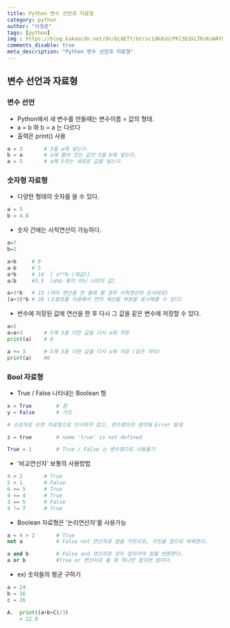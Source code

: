 ```yaml
---
title: Python 변수 선언과 자료형
category: python
author: "이정훈"
tags: [python]
img : https://blog.kakaocdn.net/dn/bL8ETY/btrsc1dKdvU/PKl3b1kLTKsKuWAY9u2XT1/img.png
comments_disable: true
meta_description: "Python 변수 선언과 자료형"
---
```


## 변수 선언과 자료형

### 변수 선언

-   Python에서 새 변수를 만들때는 변수이름 = 값의 형태.
-   a = b 와 b = a 는 다르다
-   출력은 print() 사용

```python
a = 3		# 3을 a에 넣는다.
b = a		# a에 들어 있는 값인 3을 b에 넣는다.
a = 5		# a에 5라는 새로운 값을 넣는다.
```

### 숫자형 자료형

-   다양한 형태의 숫자를 쓸 수 있다.

```python
a = 5
b = 4.8
```

-   숫자 간에는 사칙연산이 가능하다.

```python
a=7
b=2

a+b		# 9
a-b		# 5
a*b		# 14  [ a**b (제곱)] 
a/b		#3.5  [a%b 몫이 아닌 나머지 값]

a+3*b	# 13 (여러 연산을 한 줄에 할 경우 사칙연산의 순서대로)
(a+3)*b # 20 (소괄호를 이용해서 먼저 계산을 부분을 표시해줄 수 있다)
```

-   번수에 저장된 값에 연산을 한 후 다시 그 값을 같은 변수에 저장할 수 있다.

```python
a=5
a=a+3 		# 5에 3을 더한 값을 다시 a에 저장
print(a) 	# 8

a += 3 		# 5에 3을 더한 값을 다시 a에 저장 (같은 의미)
print(a)	#8
```

### Bool 자료형

-   True / False 나타내는 Boolean 형

```python
x = True		# 참
y = False		# 거짓

# 소문자로 쓰면 자료형으로 인식하지 않고, 변수명이라 생각해 Error 발생

z = true 		# name 'true' is not defined

True = 1 		# True / False 는 변수명으로 사용불가
```

-   '비교연산자' 보통의 사용방법

```python
4 > 2 		# True
5 < 1 		# False
6 >= 5		# True
4 <= 4		# True
3 == 5		# False
4 != 7		# True
```

-   Boolean 자료형은 '논리연산자'를 사용가능

```python
a = 4 > 2		# True
not a 			# False not 연산자로 참을 거짓으로, 거짓을 참으로 바꿔준다.

a and b			# False and 연산자로 모두 참이어야 참을 반환한다.
a or b 			#True or 연산자로 둘 중 하나만 참이면 참이다.
```

-   ex) 숫자들의 평균 구하기

```python
a = 24
b = 16
c = 26

A.  print((a+b+C)/3)
	> 22.0
```